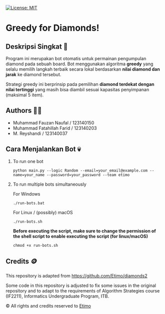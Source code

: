 [![License: MIT](https://img.shields.io/badge/License-MIT-yellow.svg)](https://opensource.org/licenses/MIT)

# Greedy for Diamonds!

## Deskripsi Singkat 📌
Program ini merupakan bot otomatis untuk permainan pengumpulan diamond pada sebuah board. Bot menggunakan algoritma **greedy** yang selalu memilih langkah terbaik secara lokal berdasarkan **nilai diamond dan jarak** ke diamond tersebut.

Strategi greedy ini berprinsip pada pemilihan **diamond terdekat dengan nilai tertinggi** yang masih bisa diambil sesuai kapasitas penyimpanan (maksimal 5 item).

## Authors 🧟🧟
-  Muhammad Fauzan Naufal / 123140150
-  Muhammad Fatahillah Farid / 123140203
-  M. Reyshandi / 123140037

  

## Cara Menjalankan Bot 💀

1. To run one bot

    ```
    python main.py --logic Random --email=your_email@example.com --name=your_name --password=your_password --team etimo
    ```

2. To run multiple bots simultaneously

    For Windows

    ```
    ./run-bots.bat
    ```

    For Linux / (possibly) macOS

    ```
    ./run-bots.sh
    ```

    <b>Before executing the script, make sure to change the permission of the shell script to enable executing the script (for linux/macOS)</b>

    ```
    chmod +x run-bots.sh
    ```


## Credits 🪙

This repository is adapted from https://github.com/Etimo/diamonds2

Some code in this repository is adjusted to fix some issues in the original repository and to adapt to the requirements of Algorithm Strategies course (IF2211), Informatics Undergraduate Program, ITB.

©️ All rights and credits reserved to [Etimo](https://github.com/Etimo)
